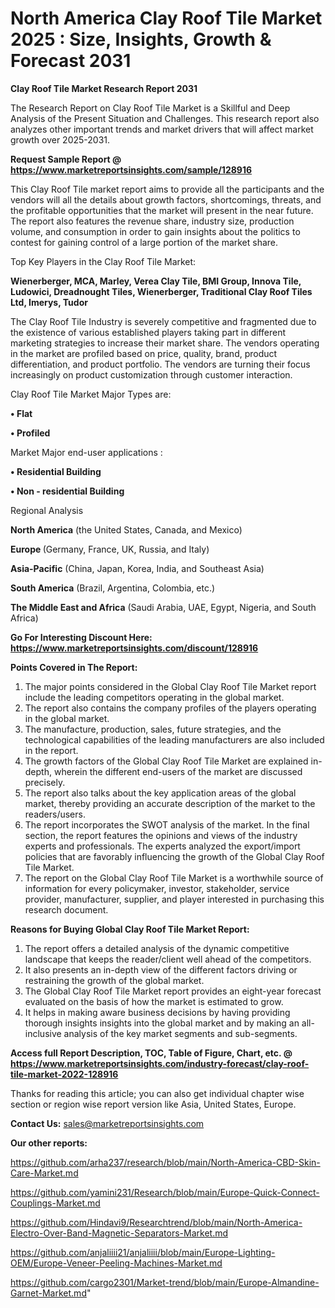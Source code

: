 # North America Clay Roof Tile Market 2025 : Size, Insights, Growth & Forecast 2031

<strong>Clay Roof Tile Market Research Report 2031</strong>

The Research Report on Clay Roof Tile Market is a Skillful and Deep Analysis of the Present Situation and Challenges. This research report also analyzes other important trends and market drivers that will affect market growth over 2025-2031.

<strong>Request Sample Report @ <a href=https://www.marketreportsinsights.com/sample/128916>https://www.marketreportsinsights.com/sample/128916</a></strong>

This Clay Roof Tile market report aims to provide all the participants and the vendors will all the details about growth factors, shortcomings, threats, and the profitable opportunities that the market will present in the near future. The report also features the revenue share, industry size, production volume, and consumption in order to gain insights about the politics to contest for gaining control of a large portion of the market share.

Top Key Players in the Clay Roof Tile Market:

<strong>Wienerberger, MCA, Marley, Verea Clay Tile, BMI Group, Innova Tile, Ludowici, Dreadnought Tiles, Wienerberger, Traditional Clay Roof Tiles Ltd, Imerys, Tudor</strong>

The Clay Roof Tile Industry is severely competitive and fragmented due to the existence of various established players taking part in different marketing strategies to increase their market share. The vendors operating in the market are profiled based on price, quality, brand, product differentiation, and product portfolio. The vendors are turning their focus increasingly on product customization through customer interaction.

Clay Roof Tile Market Major Types are:

<strong>• Flat

• Profiled</strong>

Market Major end-user applications :

<strong>• Residential Building

• Non - residential Building</strong>

Regional Analysis

</u><strong><b>North America</b></strong> (the United States, Canada, and Mexico)

<strong><b>Europe </b></strong>(Germany, France, UK, Russia, and Italy)

<strong><b>Asia-Pacific</b></strong> (China, Japan, Korea, India, and Southeast Asia)

<strong><b>South America</b></strong> (Brazil, Argentina, Colombia, etc.)

<strong><b>The Middle East and Africa</b></strong> (Saudi Arabia, UAE, Egypt, Nigeria, and South Africa)

<strong>Go For Interesting Discount Here: <a href=https://www.marketreportsinsights.com/discount/128916>https://www.marketreportsinsights.com/discount/128916</a></strong>

<strong>Points Covered in The Report:</strong>
<ol>
  <li>The major points considered in the Global Clay Roof Tile Market report include the leading competitors operating in the global market.</li>
  <li>The report also contains the company profiles of the players operating in the global market.</li>
  <li>The manufacture, production, sales, future strategies, and the technological capabilities of the leading manufacturers are also included in the report.</li>
  <li>The growth factors of the Global Clay Roof Tile Market are explained in-depth, wherein the different end-users of the market are discussed precisely.</li>
  <li>The report also talks about the key application areas of the global market, thereby providing an accurate description of the market to the readers/users.</li>
  <li>The report incorporates the SWOT analysis of the market. In the final section, the report features the opinions and views of the industry experts and professionals. The experts analyzed the export/import policies that are favorably influencing the growth of the Global Clay Roof Tile Market.</li>
  <li>The report on the Global Clay Roof Tile Market is a worthwhile source of information for every policymaker, investor, stakeholder, service provider, manufacturer, supplier, and player interested in purchasing this research document.</li>
</ol>
<strong>Reasons for Buying Global Clay Roof Tile Market Report:</strong>

<ol>
  <li>The report offers a detailed analysis of the dynamic competitive landscape that keeps the reader/client well ahead of the competitors.</li>
  <li>It also presents an in-depth view of the different factors driving or restraining the growth of the global market.</li>
  <li>The Global Clay Roof Tile Market report provides an eight-year forecast evaluated on the basis of how the market is estimated to grow.</li>
  <li>It helps in making aware business decisions by having providing thorough insights insights into the global market and by making an all-inclusive analysis of the key market segments and sub-segments.</li>
</ol>
<strong>Access full Report Description, TOC, Table of Figure, Chart, etc. @ <a href=https://www.marketreportsinsights.com/industry-forecast/clay-roof-tile-market-2022-128916>https://www.marketreportsinsights.com/industry-forecast/clay-roof-tile-market-2022-128916</a></strong>


Thanks for reading this article; you can also get individual chapter wise section or region wise report version like Asia, United States, Europe.

<strong>Contact Us:</strong>
sales@marketreportsinsights.com

<strong>Our other reports:</strong>

<a href=https://github.com/arha237/research/blob/main/North-America-CBD-Skin-Care-Market.md>https://github.com/arha237/research/blob/main/North-America-CBD-Skin-Care-Market.md</a>

<a href=https://github.com/yamini231/Research/blob/main/Europe-Quick-Connect-Couplings-Market.md>https://github.com/yamini231/Research/blob/main/Europe-Quick-Connect-Couplings-Market.md</a>

<a href=https://github.com/Hindavi9/Researchtrend/blob/main/North-America-Electro-Over-Band-Magnetic-Separators-Market.md>https://github.com/Hindavi9/Researchtrend/blob/main/North-America-Electro-Over-Band-Magnetic-Separators-Market.md</a>

<a href=https://github.com/anjaliiii21/anjaliiii/blob/main/Europe-Lighting-OEM/Europe-Veneer-Peeling-Machines-Market.md>https://github.com/anjaliiii21/anjaliiii/blob/main/Europe-Lighting-OEM/Europe-Veneer-Peeling-Machines-Market.md</a>

<a href=https://github.com/cargo2301/Market-trend/blob/main/Europe-Almandine-Garnet-Market.md>https://github.com/cargo2301/Market-trend/blob/main/Europe-Almandine-Garnet-Market.md</a>"
